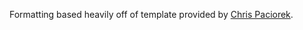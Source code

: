 Formatting based heavily off of template provided by [Chris Paciorek](https://www.stat.berkeley.edu/~paciorek/cv/cv.html).
